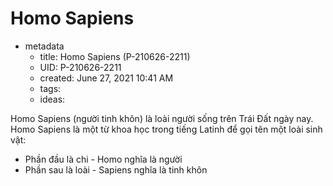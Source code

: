 # Homo Sapiens

- metadata
	- title: Homo Sapiens (P-210626-2211)
	- UID: P-210626-2211
	- created: June 27, 2021 10:41 AM
	- tags:
	- ideas:


Homo Sapiens (người tinh khôn) là loài người sống trên Trái Đất ngày nay. Homo Sapiens là một từ khoa học trong tiếng Latinh để gọi tên một loài sinh vật:
- Phần đầu là chi - Homo nghĩa là người
- Phần sau là loài - Sapiens nghĩa là tinh khôn
